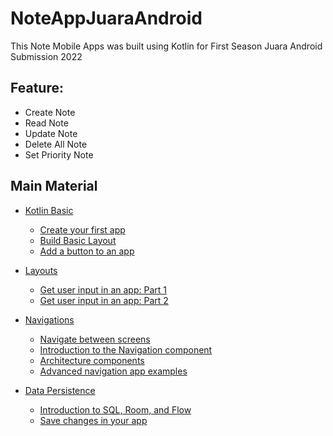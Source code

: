 # NoteAppJuaraAndroid

This Note Mobile Apps was built using Kotlin for First Season Juara Android Submission 2022 </br>

## Feature:
- Create Note
- Read Note
- Update Note
- Delete All Note
- Set Priority Note 


## Main Material
- [Kotlin Basic](https://developer.android.com/courses/android-basics-kotlin/unit-1?authuser=2)
  - [Create your first app](https://developer.android.com/courses/pathways/android-basics-kotlin-two)
  - [Build Basic Layout](https://developer.android.com/courses/pathways/android-basics-kotlin-three)
  - [Add a button to an app](https://developer.android.com/courses/pathways/android-basics-kotlin-four)
  
- [Layouts](https://developer.android.com/courses/android-basics-kotlin/unit-2?authuser=2)
  - [Get user input in an app: Part 1](https://developer.android.com/courses/pathways/android-basics-kotlin-unit-2-pathway-1?authuser=2)
  - [Get user input in an app: Part 2](https://developer.android.com/courses/pathways/android-basics-kotlin-unit-2-pathway-2?authuser=2)
 
- [Navigations](https://developer.android.com/courses/android-basics-kotlin/unit-3?authuser=2)
  - [Navigate between screens](https://developer.android.com/courses/pathways/android-basics-kotlin-unit-3-pathway-1?authuser=2)
  - [Introduction to the Navigation component](https://developer.android.com/courses/pathways/android-basics-kotlin-unit-3-pathway-2?authuser=2)
  - [Architecture components](https://developer.android.com/courses/pathways/android-basics-kotlin-unit-3-pathway-3?authuser=2)
  - [Advanced navigation app examples](https://developer.android.com/courses/pathways/android-basics-kotlin-unit-3-pathway-4?authuser=2)

- [Data Persistence](https://developer.android.com/courses/android-basics-kotlin/unit-5?authuser=2)
  - [Introduction to SQL, Room, and Flow](https://developer.android.com/courses/pathways/android-basics-kotlin-unit-5-pathway-1?authuser=2)
  - [Save changes in your app](https://developer.android.com/courses/pathways/android-basics-kotlin-unit-5-pathway-2?authuser=2)



